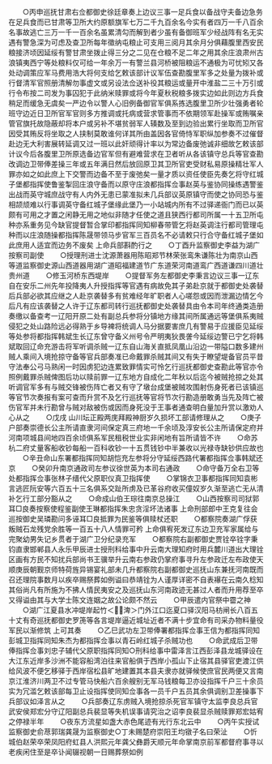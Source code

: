<!-- { "loadSidebar": true } -->
　　○丙申巡抚甘肃右佥都御史徐廷章奏上边议三事一足兵食以备战守夫备边急务在足兵食而已甘肃等卫所大约原额旗军七万二千九百余名今实有者四万一千八百余名事故逃亡三万一千一百余名虽累清勾而解到者少虽有备御班军少经战阵有名无实遇有警急深为可虑及查卫所每年徵纳屯粮止可支用三阅月其余月分俱藉腹里西安民粮接济顷因延绥有警甘肃坐拨止得三分之二见在仓粮不足二年之用其余庄浪肃州古浪镇夷西宁等处粮料仅可给一年余万一有警兰县河桥被阻粮运不通极为可忧矧又各处动调策应军马费用浩大将何支给乞敕该部计议军伍查勘腹里军多之处量为拨补或行督清军官照册清解勿事虚文或另设法佥送补役其粮运或量开中淮盐二三十万引或行令布按二司发为事囚犯于此纳米赎罪或将今年夏秋税粮多拨实边如此则边方兵食稍足而缓急无虞矣一严边令以警人心旧例备御官军俱系拣选腹里卫所少壮强勇者轮班守边近日卫所官军官则多方推调或托病或营求管事而不依期领军赴操军或贿嘱亲管官旗托故隐蔽却将本户或另补不堪贫弱军人辏数及至到边验出累行坐取而卫所官因受其贿反将坐取之人挟制莫敢谁何详其所由盖因各官倚恃军职纵加参奏不过催督赴边无大利害展转延调又过一班以此奸顽得计率以为常边备废弛诚非细故乞敕该部计议今后各腹里卫所原选备边官军但有避难营求在卫者听从各该镇守总兵等官查勘改调边卫带俸差操三年或五年满日然后放回原卫其卫所官吏受财私易原操精壮军人罪亦如之如此庶上下交警而边备不至于废弛矣一量才质以资任使臣先奏乞将守红城子堡都指挥使鲁鉴掣回庄浪守备而以原守庄浪都指挥佥事赵英与鉴协同操练遇警鉴出战而英守城庶战守有人内外无患已蒙准拟未几兵部议英原镇守而使之协同恐与鉴相颉颃难以行事调英守备红城子堡缘此堡乃一小站城内所有不过驿递衙门而已以英颇有可用之才置之闲静无用之地似非随才任使之道且狭西行都司所属一十五卫所屯种亦系重务见今缺官提督暂合掌印都指挥同知柳春带管乞将赵英调注行都司管理屯种而以庄浪随操都指挥陈晟带领马步官军三百员名不必请敕只行合守备红城子堡如此庶用人适宜而边务不废矣  上命兵部斟酌行之
　　○丁酉升监察御史李益为湖广按察司副使
　　○授理刑进士沈源萧器用陈昭郑节林荣张鸾朱谦陈壮为南京山西等道监察御史源山西道器用湖广道昭福建道节广东道荣河南道鸾广西道谦四川道壮贵州道
　　○修玉河桥东西堤岸
　　○提督军务左都御史李秉言边议三事一辽东自在安乐二州先年投降夷人升授指挥等官遇有病故免其子弟赴京就于都御史处袭替后兵部必欲其应继之人赴京袭替多有贫难经年旷职者人心嗟怨或因而泄漏边情乞今后凡有应该袭替之人许于辽东都司转行巡抚都御史处袭替具由令本司年终通类造册奏缴以备查考一辽阳开原二处有副总兵参将分镇地方缘其间所属通远等堡俱系夷贼侵犯之处山路险远必得熟于乡导裨将统调人马分据要害庶几有警易于应援臣见延绥等处参将都指挥韩斌生长辽东曾守备义州号令严明夷狄畏詟今延绥边警已宁乞将韩斌取回辽命充游击将军听调杀贼一辽东自山海关直抵凤凰山沿边一带隘口数多建州贼人乘间入境抢掠守备等官兵部奏准已命戴罪杀贼其间又有失于瞭望堤备官员平昔守法奉公弓马熟闲一时因虏犯边连累致罪情实可怜乞行巡抚都御史查勘此等官亦令照例戴罪杀贼俾图后功以赎前罪一辽东地方自成化二年秋以后迄今被贼抢掠之处其听调官军多有与贼交锋被伤阵亡者又有守了墩台成堡被贼攻围射伤身死者已该镇巡等官节次奏报有案可查而升赏不及乞行巡抚等官将节次行勘造册敢勇当先及阵亡被伤官军并未行勘曾与贼对敌被伤或因而身死没于王事者通查明白量加升赏以激劝人心从之
　　○戊戌  山川坛正殿两庑拜殿神厨岁久损坏工部请修理从之
　　○庚子户部奏崇德长公主所请直隶河间保定真三府地一千余顷及淳安长公主所请保定府并河南项城县间地四百余顷俱系军民租税世业实非闲地有旨所请皆不许
　　○命苏杭二府丈量客船收钞每船一百科收钞一十五贯钱钞中半兼收以光禄寺缺钞供应故也
　　○辛丑命山东署都指挥同知胡恺充左参将分守延绥西路代署都指挥佥事韩斌还京
　　○癸卯升南京通政司左参议徐世英为本司右通政
　　○命守备万全右卫等处都指挥佥事张林子缙代父原职仪真卫指挥使
　　○掌锦衣卫事都指挥同知袁彬言逃匠阮安等六百五十三名俱系交趾所虏及已革谷府收买僮奴岁久渐至逃亡无从清补乞行工部分豁从之
　　○命成山伯王琮往南京总操江
　　○山西按察司司狱郭耳□良奏按察使程鉴副使王琳都指挥朱忠贪淫坏法诸事  上命刑部郎中王克复往会巡按御史吴璘勘问多诬耳□良抵罪为民鉴等俱赎杖还职
　　○都察院奏湖广俘获叛贼石龙残党余胜等一百五十八人情罪可矜  上命俱宥死发辽东边卫充军家属给与完聚幼男失记乡贯者于湖广卫分纪录充军
　　○都察院右副都御史贾铨卒铨字秉钧直隶邯郸县人永乐甲辰进士授刑科给事中升云南大理知府时用兵麓川道出大理铨区画有方民不知扰兵部尚书王骥举升云南右参政仍掌府事寻升左参政迁左布政使天顺庚辰朝觐京师特荷旌异锡宴礼部未几升都察院右副都御史巡抚山东兼抚河南既而召还理院事数月以疾卒赐祭葬如例谥曰恭靖铨为人谨厚详密不自表襮在云南久稔知其俗尚凡有所施为不拂人情民夷安之及巡抚山东河南政迹无甚过人者而升用荐至卒又得谥由其与大学士陈文连姻之故公论颇不然云
　　○甲辰遣内官祭中霤之神
　　○湖广江夏县水冲堤岸起竹＜渒＞门外江口迄夏口驿汉阳马枋闸长八百五十丈有奇巡抚都御史罗箎等各言堤岸逼近城址近者不满十步宜命有司采办物料量役军民以渐修筑  上可其奏
　　○乙巳武功左卫带俸署都指挥佥事王信为都指挥同知彭城卫指挥同知朱杰为都指挥佥事以青石岭红城子杀贼功也
　　○命武成后卫带俸指挥佥事刘忠子辅代父原职指挥同知○刑科给事中雷泽言江西彭泽县龙城驿设在大江东近岸多沙洲不能容船湾泊往来官船俱于西岸小孤山下止宿其县驿官吏渡江供给风波不便乞移驿于西岸宿松县旷地建置其本县夫隶亦就驿候使庶官民两便又言南京江淮济川两卫不过专管马快船六百余艘别无军马钱粮每卫亦设指挥千户三十余员实为冗滥乞敕该部每卫止设指挥使同知佥事各一员千户五员其余俱调别卫差操事下兵部议如泽言从之
　　○兵部奏辽东虏贼入境抢掠杀死官军镇守太监李良总兵官武安侯郑宏分守辽阳副总兵裴显等失机误事请究治之诏李良裴显杀贼赎罪郑宏姑宥之停禄半年
　　○夜东方流星如盏大赤色尾迹有光行东北云中
　　○丙午实授试监察御史俞荩郭瑞龚晟为监察御史○丁未赐楚府崇阳王均镦子名曰荣沚
　　○忻城伯赵荣卒荣凤阳府虹县人洪熙元年龚父彝爵天顺元年命掌南京前军都督府事寻以老疾闲住至是卒讣闻辍视朝一日赐葬祭如例
